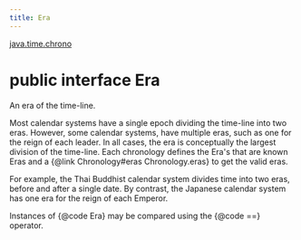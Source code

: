 ```yaml
---
title: Era
---
```


[java.time.chrono](../packages/#java.time.chrono)

# public interface Era


An era of the time-line.
 <p>
 Most calendar systems have a single epoch dividing the time-line into two eras.
 However, some calendar systems, have multiple eras, such as one for the reign
 of each leader.
 In all cases, the era is conceptually the largest division of the time-line.
 Each chronology defines the Era's that are known Eras and a
 {@link Chronology#eras Chronology.eras} to get the valid eras.
 <p>
 For example, the Thai Buddhist calendar system divides time into two eras,
 before and after a single date. By contrast, the Japanese calendar system
 has one era for the reign of each Emperor.
 <p>
 Instances of {@code Era} may be compared using the {@code ==} operator.